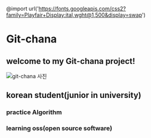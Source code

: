 @import url('https://fonts.googleapis.com/css2?family=Playfair+Display:ital,wght@1,500&display=swap')
# Git-chana

## welcome to my Git-chana project!

![git-chana 사진](https://user-images.githubusercontent.com/91324571/162100810-60ec9dc9-cb57-492d-be8c-b417c8b6edea.png)


## korean student(junior in university)


### practice Algorithm

### learning oss(open source software)
